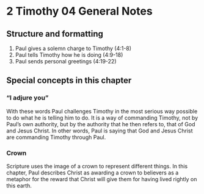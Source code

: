 # 2 Timothy 04 General Notes

## Structure and formatting

1. Paul gives a solemn charge to Timothy (4:1-8)
2. Paul tells Timothy how he is doing (4:9-18)
3. Paul sends personal greetings (4:19-22)

## Special concepts in this chapter

### “I adjure you”

With these words Paul challenges Timothy in the most serious way possible to do what he is telling him to do. It is a way of commanding Timothy, not by Paul’s own authority, but by the authority that he then refers to, that of God and Jesus Christ. In other words, Paul is saying that God and Jesus Christ are commanding Timothy through Paul.

### Crown

Scripture uses the image of a crown to represent different things. In this chapter, Paul describes Christ as awarding a crown to believers as a metaphor for the reward that Christ will give them for having lived rightly on this earth.